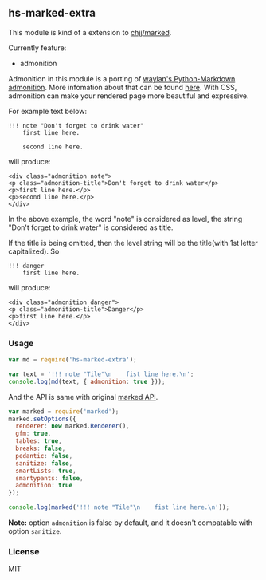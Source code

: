 ## hs-marked-extra

This module is kind of a extension to [chjj/marked][marked].

Currently feature:

 * admonition

Admonition in this module is a porting of [waylan's Python-Markdown admonition][waylan-md]. More infomation about that can be found [here][waylan-ad]. With CSS, admonition can make your rendered page more beautiful and expressive.

For example text below:

```text
!!! note "Don't forget to drink water"
    first line here.

    second line here.
```

will produce:

```text
<div class="admonition note">
<p class="admonition-title">Don't forget to drink water</p>
<p>first line here.</p>
<p>second line here.</p>
</div>
```

In the above example, the word "note" is considered as level, the string "Don't forget to drink water" is considered as title.

If the title is being omitted, then the level string will be the title(with 1st letter capitalized). So

```text
!!! danger
    first line here.
```

will produce:

```text
<div class="admonition danger">
<p class="admonition-title">Danger</p>
<p>first line here.</p>
</div>
```

### Usage

```js
var md = require('hs-marked-extra');

var text = '!!! note "Tile"\n    fist line here.\n';
console.log(md(text, { admonition: true }));
```

And the API is same with original [marked API][marked-api].

```js
var marked = require('marked');
marked.setOptions({
  renderer: new marked.Renderer(),
  gfm: true,
  tables: true,
  breaks: false,
  pedantic: false,
  sanitize: false,
  smartLists: true,
  smartypants: false,
  admonition: true
});

console.log(marked('!!! note "Tile"\n    fist line here.\n'));
```

**Note:** option `admonition` is false by default, and it doesn't compatable with option `sanitize`.

### License

MIT

[marked]: https://github.com/chjj/marked
[waylan-md]: https://github.com/waylan/Python-Markdown/blob/master/markdown/extensions/admonition.py
[waylan-ad]: https://pythonhosted.org/Markdown/extensions/admonition.html
[marked-api]: https://github.com/chjj/marked#markedmarkdownstring-options-callback
